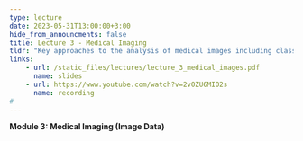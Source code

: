 ```yaml
---
type: lecture
date: 2023-05-31T13:00:00+3:00
hide_from_announcments: false
title: Lecture 3 - Medical Imaging
tldr: "Key approaches to the analysis of medical images including classic computer vision and deep learning approaches"
links: 
    - url: /static_files/lectures/lecture_3_medical_images.pdf
      name: slides 
    - url: https://www.youtube.com/watch?v=2v0ZU6MIO2s
      name: recording
#        
---
```

<strong>Module 3: Medical Imaging (Image Data)</strong>
